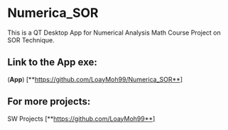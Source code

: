 # Numerica_SOR
This is a QT Desktop App for Numerical Analysis Math Course Project on SOR Technique.

## Link to the App exe:
(**App**) [**https://github.com/LoayMoh99/Numerica_SOR**]

## For more projects:
SW Projects [**https://github.com/LoayMoh99**]
